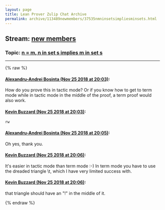```yaml
---
layout: page
title: Lean Prover Zulip Chat Archive 
permalink: archive/113489newmembers/37535nmninsetsimpliesminsets.html
---
```


## Stream: [new members](index.html)
### Topic: [n = m, n in set s implies m in set s](37535nmninsetsimpliesminsets.html)

---


{% raw %}
#### [ Alexandru-Andrei Bosinta (Nov 25 2018 at 20:03)](https://leanprover.zulipchat.com/#narrow/stream/113489-new%20members/topic/n%20%3D%20m%2C%20n%20in%20set%20s%20implies%20m%20in%20set%20s/near/148328566):
<p>How do you prove this in tactic mode? Or if you know how to get to term mode while in tactic mode in the middle of the proof, a term proof would also work.</p>

#### [ Kevin Buzzard (Nov 25 2018 at 20:03)](https://leanprover.zulipchat.com/#narrow/stream/113489-new%20members/topic/n%20%3D%20m%2C%20n%20in%20set%20s%20implies%20m%20in%20set%20s/near/148328572):
<p><code>rw</code></p>

#### [ Alexandru-Andrei Bosinta (Nov 25 2018 at 20:05)](https://leanprover.zulipchat.com/#narrow/stream/113489-new%20members/topic/n%20%3D%20m%2C%20n%20in%20set%20s%20implies%20m%20in%20set%20s/near/148328640):
<p>Oh yes, thank you.</p>

#### [ Kevin Buzzard (Nov 25 2018 at 20:06)](https://leanprover.zulipchat.com/#narrow/stream/113489-new%20members/topic/n%20%3D%20m%2C%20n%20in%20set%20s%20implies%20m%20in%20set%20s/near/148328670):
<p>It's easier in tactic mode than term mode :-) In term mode you have to use the dreaded triangle \t, which I have very limited success with.</p>

#### [ Kevin Buzzard (Nov 25 2018 at 20:06)](https://leanprover.zulipchat.com/#narrow/stream/113489-new%20members/topic/n%20%3D%20m%2C%20n%20in%20set%20s%20implies%20m%20in%20set%20s/near/148328690):
<p>that triangle should have an "!" in the middle of it.</p>


{% endraw %}
